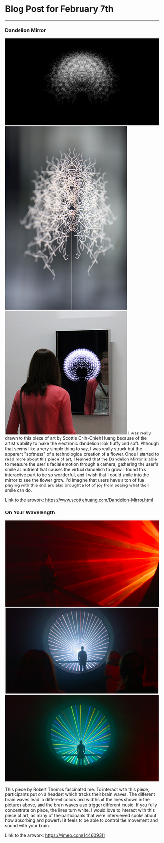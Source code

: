# Blog Post for February 7th
------

### Dandelion Mirror
![Scottie Chih-Chieh Huang](images/Dandelion.jpg?raw=true "Scottie Chih-Chieh Huang")
![Scottie Chih-Chieh Huang](images/sideview.jpg?raw=true "Scottie Chih-Chieh Huang")
![Scottie Chih-Chieh Huang](images/woman.jpg?raw=true "Scottie Chih-Chieh Huang")
I was really drawn to this piece of art by Scottie Chih-Chieh Huang because of the artist's ability to make the electronic dandelion look fluffy and soft. Although that seems like a very simple thing to say, I was really struck but the apparent "softness" of a technological creation of a flower. Once I started to read more about this piece of art, I learned that the Dandelion Mirror is able to measure the user's facial emotion through a camera, gathering the user's smile as nutrient that causes the virtual dandelion to grow. I found this interactive part to be so wonderful, and I wish that I could smile into the mirror to see the flower grow. I'd imagine that users have a ton of fun playing with this and are also brought a lot of joy from seeing what their smile can do.

Link to the artwork: https://www.scottiehuang.com/Dandelion-Mirror.html 



### On Your Wavelength
![Robert Thomas](images/redwave.png?raw=true "Robert Thomas")
![Robert Thomas](images/whitewave.png?raw=true "Robert Thomas")
![Robert Thomas](images/bluewave.png?raw=true "Robert Thomas")

This piece by Robert Thomas fascinated me. To interact with this piece, participants put on a headset which tracks their brain waves. The different brain waves lead to different colors and widths of the lines shown in the pictures above, and the brain waves also trigger different music. If you fully concentrate on piece, the lines turn white. I would love to interact with this piece of art, as many of the participants that were interviewed spoke about how absorbing and powerful it feels to be able to control the movement and sound with your brain.

Link to the artwork: https://vimeo.com/144609311 